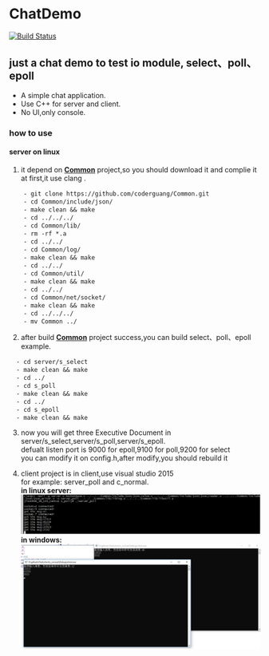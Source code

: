 ChatDemo
========

[![Build Status](https://travis-ci.org/coderguang/Chat.svg?branch=master)](https://travis-ci.org/coderguang/Chat)

## just a chat demo to test io module, select、poll、epoll
* A  simple  chat  application. 
* Use C++ for server and client.
* No UI,only console.

### how to use
#### server on linux 
  1. it depend on **[Common](https://github.com/coderguang/Common)** project,so you should download it and complie it at first,it use clang .
```shell
    - git clone https://github.com/coderguang/Common.git
    - cd Common/include/json/
    - make clean && make
    - cd ../../../
    - cd Common/lib/
    - rm -rf *.a
    - cd ../../
    - cd Common/log/
    - make clean && make
    - cd ../../
    - cd Common/util/
    - make clean && make
    - cd ../../
    - cd Common/net/socket/
    - make clean && make
    - cd ../../../
    - mv Common ../
```
  2. after build **[Common](https://github.com/coderguang/Common)** project success,you can build select、poll、epoll example.
```shell
  - cd server/s_select
  - make clean && make
  - cd ../
  - cd s_poll
  - make clean && make
  - cd ../
  - cd s_epoll
  - make clean && make
```
  3. now you will get three Executive Document in server/s_select,server/s_poll,server/s_epoll.  
    defualt listen port is 9000 for epoll,9100 for poll,9200 for select  
    you can modify it on config.h,after modify,you should rebuild it  
 
  4. client project is in client,use visual studio 2015  
    for example: server_poll and c_normal.  
    **in linux server:**
     ![linux_server](https://github.com/coderguang/img/blob/master/Chat/linux_server.png) 
    **in windows:**
     ![client](https://github.com/coderguang/img/blob/master/Chat/client.png)
